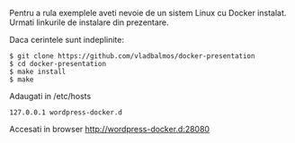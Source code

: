 Pentru a rula exemplele aveti nevoie de un sistem Linux cu Docker instalat. 
Urmati linkurile de instalare din prezentare.

Daca cerintele sunt indeplinite:

    $ git clone https://github.com/vladbalmos/docker-presentation
    $ cd docker-presentation
    $ make install
    $ make
  
Adaugati in /etc/hosts

    127.0.0.1 wordpress-docker.d
  
Accesati in browser http://wordpress-docker.d:28080

